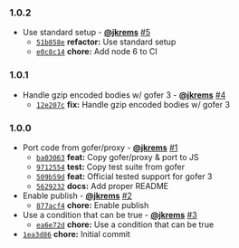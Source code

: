 ### 1.0.2

* Use standard setup - **[@jkrems](https://github.com/jkrems)** [#5](https://github.com/groupon/gofer-proxy/pull/5)
  - [`51b858e`](https://github.com/groupon/gofer-proxy/commit/51b858e67f6f2779381c5e40e5adc40c0aaa1d0f) **refactor:** Use standard setup
  - [`e0c8c14`](https://github.com/groupon/gofer-proxy/commit/e0c8c1402c6a14fdef1b55617abc3eaf8a4f8f2e) **chore:** Add node 6 to CI


### 1.0.1

* Handle gzip encoded bodies w/ gofer 3 - **[@jkrems](https://github.com/jkrems)** [#4](https://github.com/groupon/gofer-proxy/pull/4)
  - [`12e207c`](https://github.com/groupon/gofer-proxy/commit/12e207c86f6b4aeeb11840b87399423955343fd9) **fix:** Handle gzip encoded bodies w/ gofer 3


### 1.0.0

* Port code from gofer/proxy - **[@jkrems](https://github.com/jkrems)** [#1](https://github.com/groupon/gofer-proxy/pull/1)
  - [`ba03063`](https://github.com/groupon/gofer-proxy/commit/ba03063ad88bb5cbd4718784c30cade2485261f1) **feat:** Copy gofer/proxy & port to JS
  - [`9712554`](https://github.com/groupon/gofer-proxy/commit/9712554583d6b2bc038194d66aa5b89458ef6756) **test:** Copy test suite from gofer
  - [`509b59d`](https://github.com/groupon/gofer-proxy/commit/509b59d19c2ead051d26a7d164d69597d549a46c) **feat:** Official tested support for gofer 3
  - [`5629232`](https://github.com/groupon/gofer-proxy/commit/5629232b28a12b003c14723ccb2a3da085c78197) **docs:** Add proper README
* Enable publish - **[@jkrems](https://github.com/jkrems)** [#2](https://github.com/groupon/gofer-proxy/pull/2)
  - [`877acf4`](https://github.com/groupon/gofer-proxy/commit/877acf48f580eb7717ab8cdc51c476fd391ccc05) **chore:** Enable publish
* Use a condition that can be true - **[@jkrems](https://github.com/jkrems)** [#3](https://github.com/groupon/gofer-proxy/pull/3)
  - [`ea6e72d`](https://github.com/groupon/gofer-proxy/commit/ea6e72ddb0c23f3cb961979912310f8d0806d118) **chore:** Use a condition that can be true
* [`1ea3d86`](https://github.com/groupon/gofer-proxy/commit/1ea3d8620a824ccfa8f5b92a794bce4816232caa) **chore:** Initial commit
